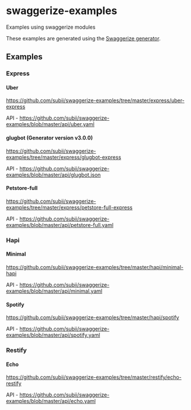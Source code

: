 # swaggerize-examples
Examples using swaggerize modules

These examples are generated using the [Swaggerize generator](https://github.com/krakenjs/generator-swaggerize).

## Examples

### Express

#### Uber

https://github.com/subii/swaggerize-examples/tree/master/express/uber-express

API - https://github.com/subii/swaggerize-examples/blob/master/api/uber.yaml

#### glugbot (Generator version v3.0.0)

https://github.com/subii/swaggerize-examples/tree/master/express/glugbot-express

API - https://github.com/subii/swaggerize-examples/blob/master/api/glugbot.json

#### Petstore-full


https://github.com/subii/swaggerize-examples/tree/master/express/petstore-full-express

API - https://github.com/subii/swaggerize-examples/blob/master/api/petstore-full.yaml


### Hapi

#### Minimal

https://github.com/subii/swaggerize-examples/tree/master/hapi/minimal-hapi

API - https://github.com/subii/swaggerize-examples/blob/master/api/minimal.yaml

#### Spotify

https://github.com/subii/swaggerize-examples/tree/master/hapi/spotify

API - https://github.com/subii/swaggerize-examples/blob/master/api/spotify.yaml

### Restify

#### Echo

https://github.com/subii/swaggerize-examples/tree/master/restify/echo-restify

API - https://github.com/subii/swaggerize-examples/blob/master/api/echo.yaml
